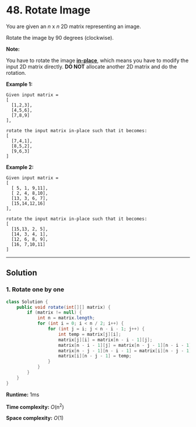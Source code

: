 # 48. Rotate Image

You are given an *n* x *n* 2D matrix representing an image.

Rotate the image by 90 degrees (clockwise).

**Note:**

You have to rotate the image [**in-place**](https://en.wikipedia.org/wiki/In-place_algorithm), which means you have to modify the input 2D matrix directly. **DO NOT** allocate another 2D matrix and do the rotation.

**Example 1:**

```
Given input matrix = 
[
  [1,2,3],
  [4,5,6],
  [7,8,9]
],

rotate the input matrix in-place such that it becomes:
[
  [7,4,1],
  [8,5,2],
  [9,6,3]
]
```

**Example 2:**

```
Given input matrix =
[
  [ 5, 1, 9,11],
  [ 2, 4, 8,10],
  [13, 3, 6, 7],
  [15,14,12,16]
], 

rotate the input matrix in-place such that it becomes:
[
  [15,13, 2, 5],
  [14, 3, 4, 1],
  [12, 6, 8, 9],
  [16, 7,10,11]
]
```

---

## Solution

### 1. Rotate one by one

```java
class Solution {
    public void rotate(int[][] matrix) {
        if (matrix != null) {
            int n = matrix.length;
            for (int i = 0; i < n / 2; i++) {
                for (int j = i; j < n - i - 1; j++) {
                    int temp = matrix[j][i];
                    matrix[j][i] = matrix[n - i - 1][j];
                    matrix[n - i - 1][j] = matrix[n - j - 1][n - i - 1];
                    matrix[n - j - 1][n - i - 1] = matrix[i][n - j - 1];
                    matrix[i][n - j - 1] = temp;
                }
            }
        }
    }
}
```

**Runtime:** 1ms

**Time complexity:** *O*(n<sup>2</sup>)

**Space complexity:** *O*(1)